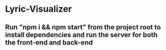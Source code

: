 # Lyric-Visualizer

## Run "npm i && npm start" from the project root to install dependencies and run the server for both the front-end and back-end
